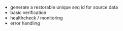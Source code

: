 * generate a restorable unique seq id for source data
* basic verification
* healthcheck / monitoring
* error handling
